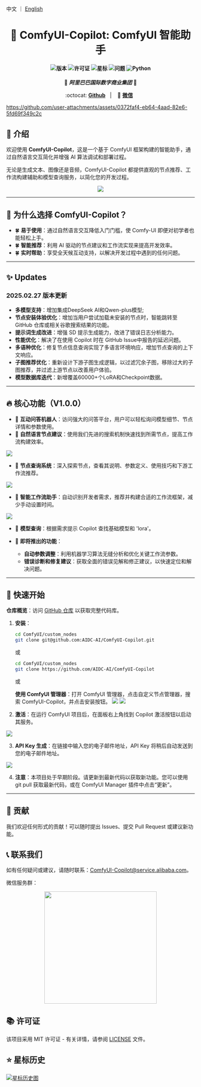 中文 ｜ [English](./README.md)

<div align="center">

# 🎯 ComfyUI-Copilot: ComfyUI 智能助手

<h4 align="center">

<div align="center">
<img src="https://img.shields.io/badge/Version-1.0.0-blue.svg" alt="版本"> 
<img src="https://img.shields.io/badge/License-MIT-green.svg" alt="许可证">
<img src="https://img.shields.io/github/stars/AIDC-AI/ComfyUI-Copilot?color=yellow" alt="星标">
<img src="https://img.shields.io/github/issues/AIDC-AI/ComfyUI-Copilot?color=red" alt="问题">
<img src="https://img.shields.io/badge/python-3.10%2B-purple.svg" alt="Python">

</h4>

👾 _**阿里巴巴国际数字商业集团**_ 👾

<p align="center">
          :octocat: <a href="https://github.com/AIDC-AI/ComfyUI-Copilot"><b>Github</b></a>&nbsp&nbsp | &nbsp&nbsp 💬 <a href="https://github.com/AIDC-AI/ComfyUI-Copilot/blob/main/assets/qrcode.png"><b>微信</b></a>&nbsp&nbsp
</p>

</div>

https://github.com/user-attachments/assets/0372faf4-eb64-4aad-82e6-5fd69f349c2c

## 🌟 介绍

欢迎使用 **ComfyUI-Copilot**，这是一个基于 ComfyUI 框架构建的智能助手，通过自然语言交互简化并增强 AI 算法调试和部署过程。

无论是生成文本、图像还是音频，ComfyUI-Copilot 都提供直观的节点推荐、工作流构建辅助和模型查询服务，以简化您的开发过程。

<div align="center">
<img src="assets/Framework.png"/>
</div>

---

## 🤔 为什么选择 ComfyUI-Copilot？

- 🍀 **易于使用**：通过自然语言交互降低入门门槛，使 Comfy-UI 即便对初学者也能轻松上手。
- 🍀 **智能推荐**：利用 AI 驱动的节点建议和工作流实现来提高开发效率。
- 🍀 **实时帮助**：享受全天候互动支持，以解决开发过程中遇到的任何问题。

---
## ✨ Updates
### 2025.02.27 版本更新
* **多模型支持**：增加集成DeepSeek AI和Qwen-plus模型;
* **节点安装体验优化**：增加当用户尝试加载未安装的节点时，智能跳转至 GitHub 仓库或相关谷歌搜索结果的功能。
* **提示词生成改进**：增强 SD 提示生成能力，改进了错误日志分析能力。
* **性能优化**：解决了在使用 Copilot 时在 GitHub Issue中报告的延迟问题。
* **多语种优化**：修复节点信息查询实现了多语言环境响应，增加节点查询的上下文响应。
* **子图推荐优化**：重新设计下游子图生成逻辑，以过滤冗余子图，移除过大的子图推荐，并过滤上游节点以改善用户体验。
* **模型数据库迭代**：新增覆盖60000+个LoRA和Checkpoint数据。
---

## 🔥 核心功能（V1.0.0）

- 💎 **互动问答机器人**：访问强大的问答平台，用户可以轻松询问模型细节、节点详情和参数使用。
- 💎 **自然语言节点建议**：使用我们先进的搜索机制快速找到所需节点，提高工作流构建效率。
<img src="assets/comfycopilot_nodes_recommend.gif"/>

- 💎 **节点查询系统**：深入探索节点，查看其说明、参数定义、使用技巧和下游工作流推荐。
<img src="assets/comfycopilot_nodes_search.gif"/>

- 💎 **智能工作流助手**：自动识别开发者需求，推荐并构建合适的工作流框架，减少手动设置时间。
<img src="assets/工作流检索.png"/>

- 💎 **模型查询**：根据需求提示 Copilot 查找基础模型和 'lora'。
- 💎 **即将推出的功能**：
  
  - **自动参数调整**：利用机器学习算法无缝分析和优化关键工作流参数。
  - **错误诊断和修复建议**：获取全面的错误见解和修正建议，以快速定位和解决问题。

---

## 🚀 快速开始

**仓库概览**：访问 [GitHub 仓库](https://github.com/AIDC-AI/ComfyUI-Copilot) 以获取完整代码库。

1. **安装**：
   
   ```bash
   cd ComfyUI/custom_nodes
   git clone git@github.com:AIDC-AI/ComfyUI-Copilot.git
   ```
   
   或
   
   ```bash
   cd ComfyUI/custom_nodes
   git clone https://github.com/AIDC-AI/ComfyUI-Copilot
   ```

   或
   
   **使用 ComfyUI 管理器**：打开 ComfyUI 管理器，点击自定义节点管理器，搜索 ComfyUI-Copilot，并点击安装按钮。
   <img src="assets/comfyui_manager.png"/>
   <img src="assets/comfyui_manager_install.png"/>

2. **激活**：在运行 ComfyUI 项目后，在面板右上角找到 Copilot 激活按钮以启动其服务。
<img src="assets/start.png"/>

3.  **API Key 生成**：在链接中输入您的电子邮件地址，API Key 将稍后自动发送到您的电子邮件地址。
<img src="assets/keygen.png"/>

4. **注意**：本项目处于早期阶段。请更新到最新代码以获取新功能。您可以使用 git pull 获取最新代码，或在 ComfyUI Manager 插件中点击“更新”。

---

## 🤝 贡献

我们欢迎任何形式的贡献！可以随时提出 Issues、提交 Pull Request 或建议新功能。


## 📞 联系我们

如有任何疑问或建议，请随时联系：ComfyUI-Copilot@service.alibaba.com。

微信服务群：
<div align="center">
<img src='https://github.com/AIDC-AI/ComfyUI-Copilot/blob/main/assets/qrcode.png' width='300'>
</div>

## 📚 许可证

该项目采用 MIT 许可证 - 有关详情，请参阅 [LICENSE](https://opensource.org/licenses/MIT) 文件。

## ⭐ 星标历史

[![星标历史图](https://api.star-history.com/svg?repos=AIDC-AI/ComfyUI-Copilot&type=Date)](https://star-history.com/#AIDC-AI/ComfyUI-Copilot&Date)
